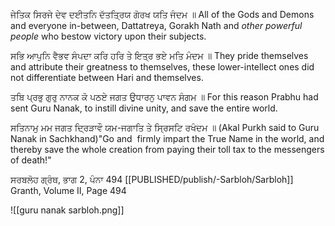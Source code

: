 ਜੇਤਿਕ ਸਿਰਜੇ ਦੇਵ ਦਈਤਨਿ ਦੱਤਤ੍ਰਿਯ ਗੋਰਖ ਯਤਿ ਜੰਦਮ ॥
All of the Gods and Demons and everyone in-between, Dattatreya, Gorakh Nath and *other powerful people* who bestow victory upon their subjects.

ਸਭਿ ਆਪੁਨਿ ਵੈਭਵ ਸੰਪਦਾ ਕਰਿ ਹਰਿ ਤੇ ਇਤ੍ਰ ਭਏ ਮਤਿ ਮੰਦਮ ॥
They pride themselves and attribute their greatness to themselves, these lower-intellect ones did not differentiate between Hari and themselves.

ਤਬਿ ਪ੍ਰਭੁ ਗੁਰੁ ਨਾਨਕ ਕੋ ਪਠਏ ਜਗਤ ਉਧਾਰਨੁ ਪਾਵਨ ਸੰਗਮ ॥
For this reason Prabhu had sent Guru Nanak, to instill divine unity, and save the entire world.

ਸਤਿਨਾਮੁ ਮਮ ਜਗਤ ਦ੍ਰਿੜਾਵੌ ਯਮ-ਜਗਾਤਿ ਤੇ ਸ੍ਰਿਸਟਿ ਰਖੰਦਮ ॥
(Akal Purkh said to Guru Nanak in Sachkhand)"Go and  firmly impart the True Name in the world, and thereby save the whole creation from paying their toll tax to the messengers of death!"

ਸਰਬਲੋਹ ਗ੍ਰੰਥ, ਭਾਗ 2, ਪੰਨਾ 494
[[PUBLISHED/publish/-Sarbloh/Sarbloh]] Granth, Volume II, Page 494

![[guru nanak sarbloh.png]]
